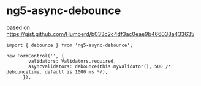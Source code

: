 # ng5-async-debounce

based on https://gist.github.com/Humberd/b033c2c4df3ac0eae9b466038a433635

`import { debounce } from 'ng5-async-debounce';`

```
new FormControl('', {
        validators: Validators.required,
        asyncValidators: debounce(this.myValidator(), 500 /* debouncetime. default is 1000 ms */),
      }),
```